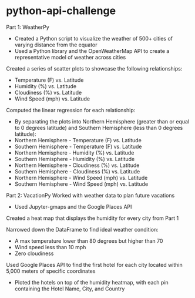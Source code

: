 # python-api-challenge

Part 1: WeatherPy
* Created a Python script to visualize the weather of 500+ cities of varying distance from the equator
* Used a Python library and the OpenWeatherMap API to create a representative model of weather across cities

Created a series of scatter plots to showcase the following relationships:
* Temperature (F) vs. Latitude
* Humidity (%) vs. Latitude
* Cloudiness (%) vs. Latitude
* Wind Speed (mph) vs. Latitude

Computed the linear regression for each relationship:
* By separating the plots into Northern Hemisphere (greater than or equal to 0 degrees latitude) and Southern Hemisphere (less than 0 degrees latitude):
* Northern Hemisphere - Temperature (F) vs. Latitude
* Southern Hemisphere - Temperature (F) vs. Latitude
* Northern Hemisphere - Humidity (%) vs. Latitude
* Southern Hemisphere - Humidity (%) vs. Latitude
* Northern Hemisphere - Cloudiness (%) vs. Latitude
* Southern Hemisphere - Cloudiness (%) vs. Latitude
* Northern Hemisphere - Wind Speed (mph) vs. Latitude
* Southern Hemisphere - Wind Speed (mph) vs. Latitude

Part 2: VacationPy
Worked with weather data to plan future vacations
* Used Jupyter-gmaps and the Google Places API 

Created a heat map that displays the humidity for every city from Part 1

Narrowed down the DataFrame to find ideal weather condition:
* A max temperature lower than 80 degrees but higher than 70
* Wind speed less than 10 mph
* Zero cloudiness

Used Google Places API to find the first hotel for each city located within 5,000 meters of specific coordinates
* Ploted the hotels on top of the humidity heatmap, with each pin containing the Hotel Name, City, and Country
